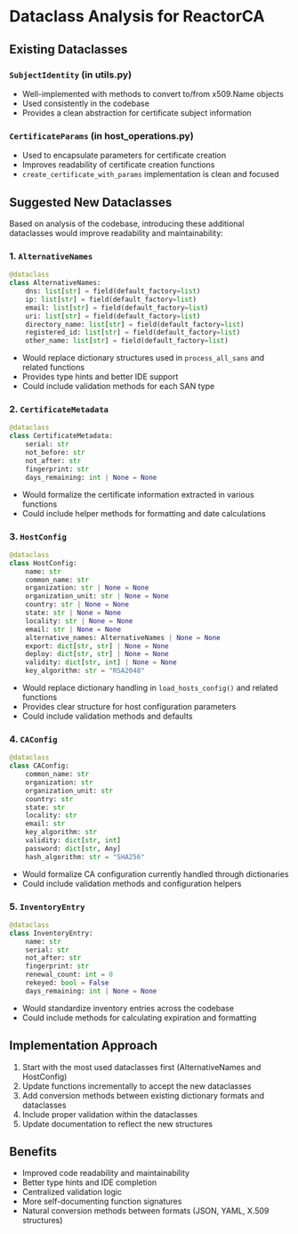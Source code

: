 # Dataclass Analysis for ReactorCA

## Existing Dataclasses

### `SubjectIdentity` (in utils.py)
- Well-implemented with methods to convert to/from x509.Name objects
- Used consistently in the codebase
- Provides a clean abstraction for certificate subject information

### `CertificateParams` (in host_operations.py)
- Used to encapsulate parameters for certificate creation
- Improves readability of certificate creation functions
- `create_certificate_with_params` implementation is clean and focused

## Suggested New Dataclasses

Based on analysis of the codebase, introducing these additional dataclasses would improve readability and maintainability:

### 1. `AlternativeNames`
```python
@dataclass
class AlternativeNames:
    dns: list[str] = field(default_factory=list)
    ip: list[str] = field(default_factory=list)
    email: list[str] = field(default_factory=list)
    uri: list[str] = field(default_factory=list)
    directory_name: list[str] = field(default_factory=list)
    registered_id: list[str] = field(default_factory=list)
    other_name: list[str] = field(default_factory=list)
```
- Would replace dictionary structures used in `process_all_sans` and related functions
- Provides type hints and better IDE support
- Could include validation methods for each SAN type

### 2. `CertificateMetadata`
```python
@dataclass
class CertificateMetadata:
    serial: str
    not_before: str
    not_after: str
    fingerprint: str
    days_remaining: int | None = None
```
- Would formalize the certificate information extracted in various functions
- Could include helper methods for formatting and date calculations

### 3. `HostConfig`
```python
@dataclass
class HostConfig:
    name: str
    common_name: str
    organization: str | None = None
    organization_unit: str | None = None
    country: str | None = None
    state: str | None = None
    locality: str | None = None
    email: str | None = None
    alternative_names: AlternativeNames | None = None
    export: dict[str, str] | None = None
    deploy: dict[str, str] | None = None
    validity: dict[str, int] | None = None
    key_algorithm: str = "RSA2048"
```
- Would replace dictionary handling in `load_hosts_config()` and related functions
- Provides clear structure for host configuration parameters
- Could include validation methods and defaults

### 4. `CAConfig`
```python
@dataclass
class CAConfig:
    common_name: str
    organization: str
    organization_unit: str
    country: str
    state: str
    locality: str
    email: str
    key_algorithm: str
    validity: dict[str, int]
    password: dict[str, Any]
    hash_algorithm: str = "SHA256"
```
- Would formalize CA configuration currently handled through dictionaries
- Could include validation methods and configuration helpers

### 5. `InventoryEntry`
```python
@dataclass
class InventoryEntry:
    name: str
    serial: str
    not_after: str
    fingerprint: str
    renewal_count: int = 0
    rekeyed: bool = False
    days_remaining: int | None = None
```
- Would standardize inventory entries across the codebase
- Could include methods for calculating expiration and formatting

## Implementation Approach

1. Start with the most used dataclasses first (AlternativeNames and HostConfig)
2. Update functions incrementally to accept the new dataclasses
3. Add conversion methods between existing dictionary formats and dataclasses
4. Include proper validation within the dataclasses
5. Update documentation to reflect the new structures

## Benefits

- Improved code readability and maintainability
- Better type hints and IDE completion
- Centralized validation logic
- More self-documenting function signatures
- Natural conversion methods between formats (JSON, YAML, X.509 structures)